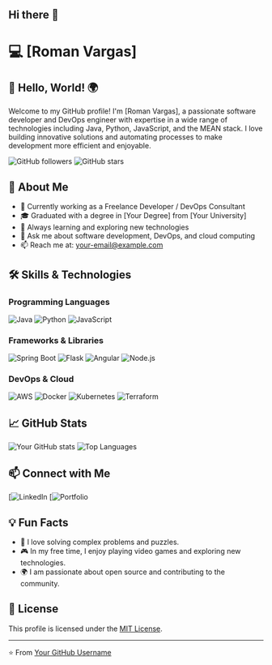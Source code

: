 ## Hi there 👋

<!--
**RomVargas/RomVargas** is a ✨ _special_ ✨ repository because its `README.md` (this file) appears on your GitHub profile.

Here are some ideas to get you started:

- 🔭 I’m currently working on ...
- 🌱 I’m currently learning ...
- 👯 I’m looking to collaborate on ...
- 🤔 I’m looking for help with ...
- 💬 Ask me about ...
- 📫 How to reach me: ...
- 😄 Pronouns: ...
- ⚡ Fun fact: ...
-->


# 💻 [Roman Vargas]

## 👋 Hello, World! 🌍
Welcome to my GitHub profile! I'm [Roman Vargas], a passionate software developer and DevOps engineer with expertise in a wide range of technologies including Java, Python, JavaScript, and the MEAN stack. I love building innovative solutions and automating processes to make development more efficient and enjoyable.

![GitHub followers](https://img.shields.io/github/followers/tu-usuario?style=social) ![GitHub stars](https://img.shields.io/github/stars/tu-usuario?style=social)

## 🚀 About Me

- 💼 Currently working as a Freelance Developer / DevOps Consultant
- 🎓 Graduated with a degree in [Your Degree] from [Your University]
- 🌱 Always learning and exploring new technologies
- 💬 Ask me about software development, DevOps, and cloud computing
- 📫 Reach me at: [your-email@example.com](mailto:romvargas81@gmail.com)

## 🛠️ Skills & Technologies

### Programming Languages
![Java](https://img.shields.io/badge/Java-%23ED8B00.svg?style=for-the-badge&logo=java&logoColor=white)
![Python](https://img.shields.io/badge/Python-3670A0?style=for-the-badge&logo=python&logoColor=ffdd54)
![JavaScript](https://img.shields.io/badge/JavaScript-323330?style=for-the-badge&logo=javascript&logoColor=F7DF1E)

### Frameworks & Libraries
![Spring Boot](https://img.shields.io/badge/Spring%20Boot-%236DB33F.svg?style=for-the-badge&logo=spring-boot&logoColor=white)
![Flask](https://img.shields.io/badge/Flask-%23000.svg?style=for-the-badge&logo=flask&logoColor=white)
![Angular](https://img.shields.io/badge/Angular-DD0031?style=for-the-badge&logo=angular&logoColor=white)
![Node.js](https://img.shields.io/badge/Node.js-339933?style=for-the-badge&logo=nodedotjs&logoColor=white)

### DevOps & Cloud
![AWS](https://img.shields.io/badge/Amazon%20AWS-%23232F3E.svg?style=for-the-badge&logo=amazon-aws&logoColor=white)
![Docker](https://img.shields.io/badge/Docker-2CA5E0?style=for-the-badge&logo=docker&logoColor=white)
![Kubernetes](https://img.shields.io/badge/Kubernetes-326CE5?style=for-the-badge&logo=kubernetes&logoColor=white)
![Terraform](https://img.shields.io/badge/Terraform-%235835CC.svg?style=for-the-badge&logo=terraform&logoColor=white)

## 📈 GitHub Stats

![Your GitHub stats](https://github-readme-stats.vercel.app/api?username=tu-usuario&show_icons=true&theme=radical)
![Top Languages](https://github-readme-stats.vercel.app/api/top-langs/?username=tu-usuario&layout=compact&theme=radical)


## 📫 Connect with Me

[![LinkedIn](https://www.linkedin.com/in/rom%C3%A1n-vargas-7b293226/)
[![Portfolio](https://landing-page-nu-topaz.vercel.app/)

## 💡 Fun Facts

- 🧩 I love solving complex problems and puzzles.
- 🎮 In my free time, I enjoy playing video games and exploring new technologies.
- 🌍 I am passionate about open source and contributing to the community.

## 📜 License

This profile is licensed under the [MIT License](LICENSE).

---
⭐️ From [Your GitHub Username](https://github.com/tu-usuario)
